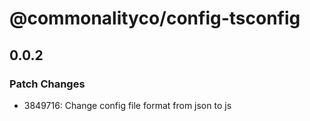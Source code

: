 # @commonalityco/config-tsconfig

## 0.0.2

### Patch Changes

- 3849716: Change config file format from json to js

